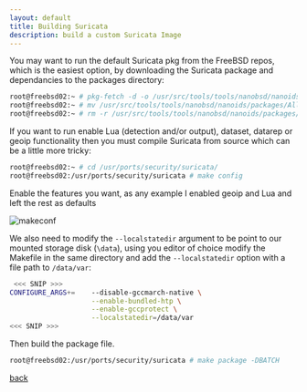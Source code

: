 ```yaml
---
layout: default
title: Building Suricata
description: build a custom Suricata Image
---
```


You may want to run the default Suricata pkg from the FreeBSD repos, which is the easiest option, by downloading the Suricata package and dependancies to the packages directory:

```bash
root@freebsd02:~ # pkg-fetch -d -o /usr/src/tools/tools/nanobsd/nanoids/packages suricata-7.0.6
root@freebsd02:~ # mv /usr/src/tools/tools/nanobsd/nanoids/packages/All* /usr/src/tools/tools/nanobsd/nanoids/packages/
root@freebsd02:~ # rm -r /usr/src/tools/tools/nanobsd/nanoids/packages/All
```

If you want to run enable Lua (detection and/or output), dataset, datarep or geoip functionality then you must compile Suricata from source which can be a little more tricky:

```bash
root@freebsd02:~ # cd /usr/ports/security/suricata/
root@freebsd02:/usr/ports/security/suricata # make config
```
Enable the features you want, as any example I enabled geoip and Lua and left the rest as defaults


![makeconf](https://nanoids.co.uk/images/make_config.png)

We also need to modify the ```--localstatedir``` argument to be point to our mounted storage disk (```\data```), using you editor of choice modify the Makefile in the same directory and add the ```--localstatedir``` option with a file path to ```/data/var```:

```bash
 <<< SNIP >>>
CONFIGURE_ARGS+=	--disable-gccmarch-native \
			        --enable-bundled-htp \
			        --enable-gccprotect \
                    --localstatedir=/data/var
<<< SNIP >>>
```
Then build the package file.

```bash
root@freebsd02:/usr/ports/security/suricata # make package -DBATCH
```


[back](./)
